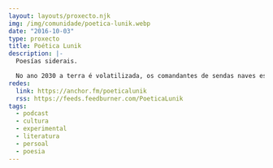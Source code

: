 ```yaml
---
layout: layouts/proxecto.njk
img: /img/comunidade/poetica-lunik.webp
date: "2016-10-03"
type: proxecto
title: Poética Lunik
description: |-
  Poesías siderais.

  No ano 2030 a terra é volatilizada, os comandantes de sendas naves espaciais son os derradeiros humanos vivos. Perdidos na inmensidade do espazo exterior, sabendo da súa soidade, cando as frecuentes tormentas solares o permiten, contactan para compartir o máis prezado que teñen: Poemas.
redes:
  link: https://anchor.fm/poeticalunik
  rss: https://feeds.feedburner.com/PoeticaLunik
tags:
  - podcast
  - cultura
  - experimental
  - literatura
  - persoal
  - poesia
---
```

